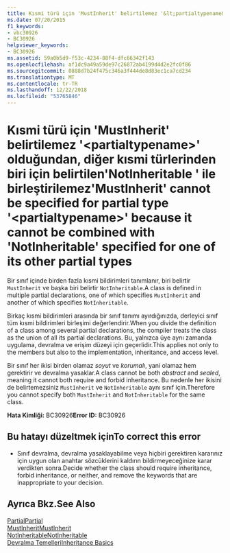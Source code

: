 ```yaml
---
title: Kısmi türü için 'MustInherit' belirtilemez '&lt;partialtypename&gt;' olduğundan, diğer kısmi türlerinden biri için belirtilen'NotInheritable ' ile birleştirilemez
ms.date: 07/20/2015
f1_keywords:
- vbc30926
- BC30926
helpviewer_keywords:
- BC30926
ms.assetid: 59a0b5d9-f53c-4234-88f4-dfc66342f143
ms.openlocfilehash: af1dc9a49a59de97c26872ab4199d4d2e2fc0f86
ms.sourcegitcommit: 0888d7b24f475c346a3f444de8d83ec1ca7cd234
ms.translationtype: MT
ms.contentlocale: tr-TR
ms.lasthandoff: 12/22/2018
ms.locfileid: "53765846"
---
```

# <a name="mustinherit-cannot-be-specified-for-partial-type-ltpartialtypenamegt-because-it-cannot-be-combined-with-notinheritable-specified-for-one-of-its-other-partial-types"></a><span data-ttu-id="443fb-102">Kısmi türü için 'MustInherit' belirtilemez '&lt;partialtypename&gt;' olduğundan, diğer kısmi türlerinden biri için belirtilen'NotInheritable ' ile birleştirilemez</span><span class="sxs-lookup"><span data-stu-id="443fb-102">'MustInherit' cannot be specified for partial type '&lt;partialtypename&gt;' because it cannot be combined with 'NotInheritable' specified for one of its other partial types</span></span>
<span data-ttu-id="443fb-103">Bir sınıf içinde birden fazla kısmi bildirimleri tanımlanır, biri belirtir `MustInherit` ve başka biri belirtir `NotInheritable`.</span><span class="sxs-lookup"><span data-stu-id="443fb-103">A class is defined in multiple partial declarations, one of which specifies `MustInherit` and another of which specifies `NotInheritable`.</span></span>  
  
 <span data-ttu-id="443fb-104">Birkaç kısmi bildirimleri arasında bir sınıf tanımı ayırdığınızda, derleyici sınıf tüm kısmi bildirimleri birleşimi değerlendirir.</span><span class="sxs-lookup"><span data-stu-id="443fb-104">When you divide the definition of a class among several partial declarations, the compiler treats the class as the union of all its partial declarations.</span></span> <span data-ttu-id="443fb-105">Bu, yalnızca üye aynı zamanda uygulama, devralma ve erişim düzeyi için geçerlidir.</span><span class="sxs-lookup"><span data-stu-id="443fb-105">This applies not only to the members but also to the implementation, inheritance, and access level.</span></span>  
  
 <span data-ttu-id="443fb-106">Bir sınıf her ikisi birden olamaz *soyut* ve *korumalı*, yani olamaz hem gerektirir ve devralma yasaklar.</span><span class="sxs-lookup"><span data-stu-id="443fb-106">A class cannot be both *abstract* and *sealed*, meaning it cannot both require and forbid inheritance.</span></span> <span data-ttu-id="443fb-107">Bu nedenle her ikisini de belirtemezsiniz `MustInherit` ve `NotInheritable` aynı sınıf için.</span><span class="sxs-lookup"><span data-stu-id="443fb-107">Therefore you cannot specify both `MustInherit` and `NotInheritable` for the same class.</span></span>  
  
 <span data-ttu-id="443fb-108">**Hata Kimliği:** BC30926</span><span class="sxs-lookup"><span data-stu-id="443fb-108">**Error ID:** BC30926</span></span>  
  
## <a name="to-correct-this-error"></a><span data-ttu-id="443fb-109">Bu hatayı düzeltmek için</span><span class="sxs-lookup"><span data-stu-id="443fb-109">To correct this error</span></span>  
  
-   <span data-ttu-id="443fb-110">Sınıf devralma, devralma yasaklayabilme veya hiçbiri gerektiren kararınız için uygun olan anahtar sözcüklerini kaldırın bildirmeyeceğinize karar verdikten sonra.</span><span class="sxs-lookup"><span data-stu-id="443fb-110">Decide whether the class should require inheritance, forbid inheritance, or neither, and remove the keywords that are inappropriate to your decision.</span></span>  
  
## <a name="see-also"></a><span data-ttu-id="443fb-111">Ayrıca Bkz.</span><span class="sxs-lookup"><span data-stu-id="443fb-111">See Also</span></span>  
 [<span data-ttu-id="443fb-112">Partial</span><span class="sxs-lookup"><span data-stu-id="443fb-112">Partial</span></span>](../../visual-basic/language-reference/modifiers/partial.md)  
 [<span data-ttu-id="443fb-113">MustInherit</span><span class="sxs-lookup"><span data-stu-id="443fb-113">MustInherit</span></span>](../../visual-basic/language-reference/modifiers/mustinherit.md)  
 [<span data-ttu-id="443fb-114">NotInheritable</span><span class="sxs-lookup"><span data-stu-id="443fb-114">NotInheritable</span></span>](../../visual-basic/language-reference/modifiers/notinheritable.md)  
 [<span data-ttu-id="443fb-115">Devralma Temelleri</span><span class="sxs-lookup"><span data-stu-id="443fb-115">Inheritance Basics</span></span>](../../visual-basic/programming-guide/language-features/objects-and-classes/inheritance-basics.md)
